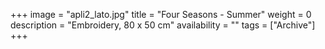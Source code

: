 +++
image = "apli2_lato.jpg"
title = "Four Seasons - Summer"
weight = 0
description = "Embroidery, 80 x 50 cm"
availability = ""
tags = ["Archive"]
+++
